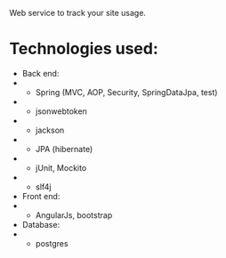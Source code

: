 Web service to track your site usage.

# Technologies used: #
* Back end:
* * Spring (MVC, AOP, Security, SpringDataJpa, test)
* * jsonwebtoken
* * jackson
* * JPA (hibernate)
* * jUnit, Mockito
* * slf4j
* Front end:
* * AngularJs, bootstrap
* Database:
* * postgres